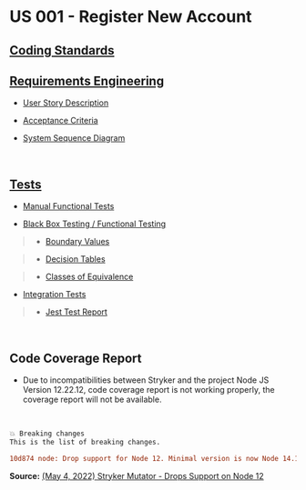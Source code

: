 # US 001 - Register New Account

## [Coding Standards](../../01-coding-standards/coding-standards.md)

## [Requirements Engineering](01.requirements-engineering/US001.md)

-   [User Story Description](01.requirements-engineering/US001.md#11-user-story-description)

-   [Acceptance Criteria](01.requirements-engineering/US001.md#13-acceptance-criteria)

-   [System Sequence Diagram](01.requirements-engineering/US001.md#16-system-sequence-diagram-ssd)

<br>

## [Tests](02.tests/readme.md)

-   [Manual Functional Tests](02.tests/aux-docs/01_man_func_tests.md)

-   [Black Box Testing / Functional Testing](02.tests/aux-docs/02_black_box_test.md)

> -   [Boundary Values](./02.tests/aux-docs/02_black_box_test.md#1-boundary-values---worst-case-with-robustness)

> -   [Decision Tables](./02.tests/aux-docs/02_black_box_test.md#2-decision-tables)

> -   [Classes of Equivalence](./02.tests/aux-docs/02_black_box_test.md#3-classes-of-equivalence)

-   [Integration Tests](02.tests/aux-docs/03_int_tests.md)

> -   [Jest Test Report](../../../test-report.html)

<br>

## Code Coverage Report

-   Due to incompatibilities between Stryker and the project Node JS Version 12.22.12, code coverage report is not working properly, the coverage report will not be available.

<br>

```diff
💥 Breaking changes
This is the list of breaking changes.

10d874 node: Drop support for Node 12. Minimal version is now Node 14.18.0.
```

**Source:** <a href="https://stryker-mutator.io/blog/stryker-js-v6-expeditious-superior-mutations/#-breaking-changes">(May 4, 2022) Stryker Mutator - Drops Support on Node 12</a>

<br>
